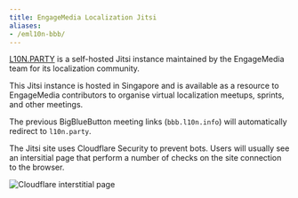 ```yaml
---
title: EngageMedia Localization Jitsi
aliases:
- /eml10n-bbb/
---
```


[L10N.PARTY](https://l10n.party) is a self-hosted Jitsi instance maintained by the EngageMedia team for its localization community.

This Jitsi instance is hosted in Singapore and is available as a resource to EngageMedia contributors to organise virtual localization meetups, sprints, and other meetings.

The previous BigBlueButton meeting links (`bbb.l10n.info`) will automatically redirect to `l10n.party`.

The Jitsi site uses Cloudflare Security to prevent bots. Users will usually see an intersitial page that perform a number of checks on the site connection to the browser.

![Cloudflare interstitial page](/images/l10nparty-cloudflare-interstitial-page.jpg)
